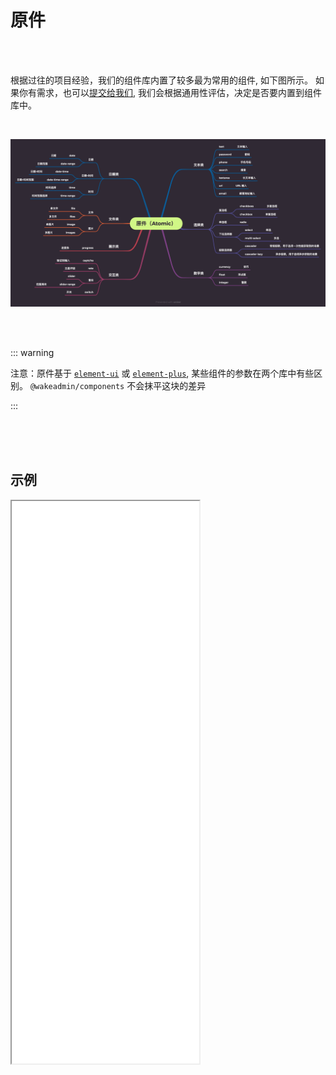# 原件

<br>
<br>

根据过往的项目经验，我们的组件库内置了较多最为常用的组件, 如下图所示。 如果你有需求，也可以[提交给我们](https://wakedata.notion.site/304a4d27483e4bef980c03642438565b), 我们会根据通用性评估，决定是否要内置到组件库中。

<br>

![](./images/atomic.png)

<br>
<br>

::: warning

注意：原件基于 [`element-ui`](https://element.eleme.cn) 或 [`element-plus`](https://element-plus.gitee.io/), 某些组件的参数在两个库中有些区别。 `@wakeadmin/components` 不会抹平这块的差异

:::

<br>
<br>
<br>

## 示例

<iframe class="demo-frame" style="height: 900px" src="./all-atomics.demo.html" />

::: details 查看代码
<<< @/atomics/AllAtomics.vue
:::

<br>
<br>
<br>
<br>

## API

### 文本类

<br>

![](./images/atomic-text.png)

<br>
<br>
<br>

### 数字类

![](./images/atomic-number.png)

<br>
<br>
<br>
<br>

### 选择类

![](./images/atomic-select.png)

<br>
<br>
<br>
<br>

### 交互类

![](./images/atomic-interaction.png)

<br>
<br>
<br>
<br>

### 文件类

![](./images/atomic-files.png)

<br>
<br>
<br>
<br>

### 日期类

![](./images/atomic-date.png)

<br>
<br>
<br>
<br>

### 展示类

![](./images/atomic-display.png)

<br>
<br>
<br>
<br>
